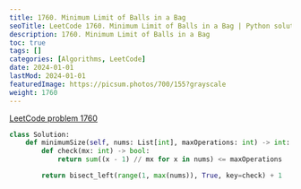 ```yaml
---
title: 1760. Minimum Limit of Balls in a Bag
seoTitle: LeetCode 1760. Minimum Limit of Balls in a Bag | Python solution and explanation
description: 1760. Minimum Limit of Balls in a Bag
toc: true
tags: []
categories: [Algorithms, LeetCode]
date: 2024-01-01
lastMod: 2024-01-01
featuredImage: https://picsum.photos/700/155?grayscale
weight: 1760
---
```


[LeetCode problem 1760](https://leetcode.com/problems/minimum-limit-of-balls-in-a-bag/)

```python
class Solution:
    def minimumSize(self, nums: List[int], maxOperations: int) -> int:
        def check(mx: int) -> bool:
            return sum((x - 1) // mx for x in nums) <= maxOperations

        return bisect_left(range(1, max(nums)), True, key=check) + 1

```
